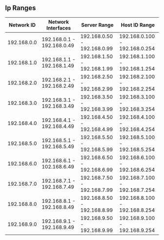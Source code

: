 ## Ip Ranges

| Network ID  | Network Interfaces         | Server Range                | Host ID Range                 |
|-------------|----------------------------|-----------------------------|-------------------------------|
| 192.168.0.0 | 192.168.0.1 - 192.168.0.49 | 192.168.0.50 - 192.168.0.99 | 192.168.0.100 - 192.168.0.254 |
| 192.168.1.0 | 192.168.1.1 - 192.168.1.49 | 192.168.1.50 - 192.168.1.99 | 192.168.1.100 - 192.168.1.254 |
| 192.168.2.0 | 192.168.2.1 - 192.168.2.49 | 192.168.2.50 - 192.168.2.99 | 192.168.2.100 - 192.168.2.254 |
| 192.168.3.0 | 192.168.3.1 - 192.168.3.49 | 192.168.3.50 - 192.168.3.99 | 192.168.3.100 - 192.168.3.254 |
| 192.168.4.0 | 192.168.4.1 - 192.168.4.49 | 192.168.4.50 - 192.168.4.99 | 192.168.4.100 - 192.168.4.254 |
| 192.168.5.0 | 192.168.5.1 - 192.168.5.49 | 192.168.5.50 - 192.168.5.99 | 192.168.5.100 - 192.168.5.254 |
| 192.168.6.0 | 192.168.6.1 - 102.168.6.49 | 192.168.6.50 - 192.168.6.99 | 192.168.6.100 - 192.168.6.254 |
| 192.168.7.0 | 192.168.7.1 - 192.168.7.49 | 192.168.7.50 - 192.168.7.99 | 192.168.7.100 - 192.168.7.254 |
| 192.168.8.0 | 192.168.8.1 - 192.168.8.49 | 192.168.8.50 - 192.168.8.99 | 192.168.8.100 - 192.168.8.254 |
| 192.168.9.0 | 192.168.9.1 - 192.168.9.49 | 192.168.9.50 - 192.168.9.99 | 192.168.9.100 - 192.168.9.254 |
